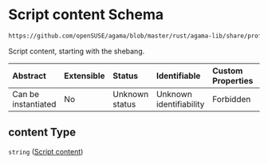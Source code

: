 # Script content Schema

```txt
https://github.com/openSUSE/agama/blob/master/rust/agama-lib/share/profile.schema.json#/$defs/postScript/properties/content
```

Script content, starting with the shebang.

| Abstract            | Extensible | Status         | Identifiable            | Custom Properties | Additional Properties | Access Restrictions | Defined In                                                          |
| :------------------ | :--------- | :------------- | :---------------------- | :---------------- | :-------------------- | :------------------ | :------------------------------------------------------------------ |
| Can be instantiated | No         | Unknown status | Unknown identifiability | Forbidden         | Allowed               | none                | [profile.schema.json\*](profile.schema.json "open original schema") |

## content Type

`string` ([Script content](profile-defs-user-defined-installation-script-that-runs-after-the-installation-finishes-properties-script-content-1.md))
